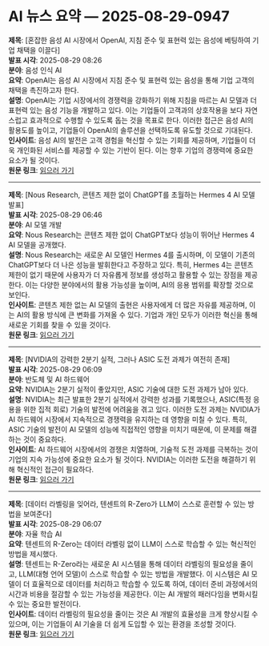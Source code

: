 # AI 뉴스 요약 — 2025-08-29-0947

**제목**: [혼잡한 음성 AI 시장에서 OpenAI, 지침 준수 및 표현력 있는 음성에 베팅하여 기업 채택을 이끌다]  
**발표 시각**: 2025-08-29 08:26  
**분야**: 음성 인식 AI  
**요약**: OpenAI는 음성 AI 시장에서 지침 준수 및 표현력 있는 음성을 통해 기업 고객의 채택을 촉진하고자 한다.  
**설명**: OpenAI는 기업 시장에서의 경쟁력을 강화하기 위해 지침을 따르는 AI 모델과 더 표현력 있는 음성 기능을 개발하고 있다. 이는 기업들이 고객과의 상호작용을 보다 자연스럽고 효과적으로 수행할 수 있도록 돕는 것을 목표로 한다. 이러한 접근은 음성 AI의 활용도를 높이고, 기업들이 OpenAI의 솔루션을 선택하도록 유도할 것으로 기대된다.  
**인사이트**: 음성 AI의 발전은 고객 경험을 혁신할 수 있는 기회를 제공하며, 기업들이 더욱 개인화된 서비스를 제공할 수 있는 기반이 된다. 이는 향후 기업의 경쟁력에 중요한 요소가 될 것이다.  
**원문 링크**: [읽으러 가기](https://venturebeat.com/ai/in-crowded-voice-ai-market-openai-bets-on-instruction-following-and-expressive-speech-to-win-enterprise-adoption/)

---

**제목**: [Nous Research, 콘텐츠 제한 없이 ChatGPT를 초월하는 Hermes 4 AI 모델 발표]  
**발표 시각**: 2025-08-29 06:46  
**분야**: AI 모델 개발  
**요약**: Nous Research는 콘텐츠 제한 없이 ChatGPT보다 성능이 뛰어난 Hermes 4 AI 모델을 공개했다.  
**설명**: Nous Research는 새로운 AI 모델인 Hermes 4를 출시하며, 이 모델이 기존의 ChatGPT보다 더 나은 성능을 발휘한다고 주장하고 있다. 특히, Hermes 4는 콘텐츠 제한이 없기 때문에 사용자가 더 자유롭게 정보를 생성하고 활용할 수 있는 장점을 제공한다. 이는 다양한 분야에서의 활용 가능성을 높이며, AI의 응용 범위를 확장할 것으로 보인다.  
**인사이트**: 콘텐츠 제한 없는 AI 모델의 출현은 사용자에게 더 많은 자유를 제공하며, 이는 AI의 활용 방식에 큰 변화를 가져올 수 있다. 기업과 개인 모두가 이러한 혁신을 통해 새로운 기회를 찾을 수 있을 것이다.  
**원문 링크**: [읽으러 가기](https://venturebeat.com/ai/nous-research-drops-hermes-4-ai-models-that-outperform-chatgpt-without-content-restrictions/)

---

**제목**: [NVIDIA의 강력한 2분기 실적, 그러나 ASIC 도전 과제가 여전히 존재]  
**발표 시각**: 2025-08-29 06:09  
**분야**: 반도체 및 AI 하드웨어  
**요약**: NVIDIA는 2분기 실적이 좋았지만, ASIC 기술에 대한 도전 과제가 남아 있다.  
**설명**: NVIDIA는 최근 발표한 2분기 실적에서 강력한 성과를 기록했으나, ASIC(특정 응용을 위한 집적 회로) 기술의 발전에 어려움을 겪고 있다. 이러한 도전 과제는 NVIDIA가 AI 하드웨어 시장에서 지속적으로 경쟁력을 유지하는 데 영향을 미칠 수 있다. 특히, ASIC 기술의 발전이 AI 모델의 성능에 직접적인 영향을 미치기 때문에, 이 문제를 해결하는 것이 중요하다.  
**인사이트**: AI 하드웨어 시장에서의 경쟁은 치열하며, 기술적 도전 과제를 극복하는 것이 기업의 지속 가능성에 중요한 요소가 될 것이다. NVIDIA는 이러한 도전을 해결하기 위해 혁신적인 접근이 필요하다.  
**원문 링크**: [읽으러 가기](https://venturebeat.com/ai/nvidias-strong-q2-results-cant-mask-the-asic-challenge-in-their-future/)

---

**제목**: [데이터 라벨링을 잊어라, 텐센트의 R-Zero가 LLM이 스스로 훈련할 수 있는 방법을 보여준다]  
**발표 시각**: 2025-08-29 06:07  
**분야**: 자율 학습 AI  
**요약**: 텐센트의 R-Zero는 데이터 라벨링 없이 LLM이 스스로 학습할 수 있는 혁신적인 방법을 제시했다.  
**설명**: 텐센트는 R-Zero라는 새로운 AI 시스템을 통해 데이터 라벨링의 필요성을 줄이고, LLM(대형 언어 모델)이 스스로 학습할 수 있는 방법을 개발했다. 이 시스템은 AI 모델이 더 효율적으로 데이터를 처리하고 학습할 수 있도록 하여, 데이터 준비 과정에서의 시간과 비용을 절감할 수 있는 가능성을 제공한다. 이는 AI 개발의 패러다임을 변화시킬 수 있는 중요한 발전이다.  
**인사이트**: 데이터 라벨링의 필요성을 줄이는 것은 AI 개발의 효율성을 크게 향상시킬 수 있으며, 이는 기업들이 AI 기술을 더 쉽게 도입할 수 있는 환경을 조성할 것이다.  
**원문 링크**: [읽으러 가기](https://venturebeat.com/ai/forget-data-labeling-tencents-r-zero-shows-how-llms-can-train-themselves/)